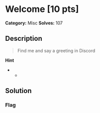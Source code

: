 # Welcome [10 pts]

**Category:** Misc
**Solves:** 107

## Description
>Find me and say a greeting in Discord

**Hint**
* -

## Solution

### Flag

